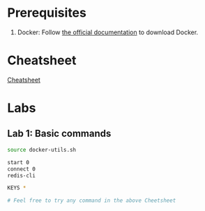 # Prerequisites

1. Docker: Follow [the official documentation](https://docs.docker.com/get-docker/) to download Docker.

# Cheatsheet

[Cheatsheet](https://hackmd.io/@maplainfly/rkO-W_PXv)

# Labs

## Lab 1: Basic commands

```bash
source docker-utils.sh

start 0
connect 0
redis-cli

KEYS *

# Feel free to try any command in the above Cheetsheet
```
